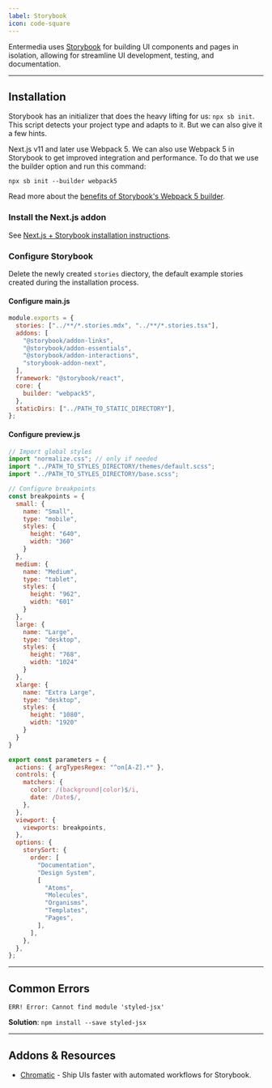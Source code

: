 ```yaml
---
label: Storybook
icon: code-square
---
```


Entermedia uses [Storybook](https://entermedia-llc.github.io/best-practices/nextjs-drupal) for building UI components and pages in isolation, allowing for streamline UI development, testing, and documentation.

---

## Installation

Storybook has an initializer that does the heavy lifting for us: `npx sb init`. This script detects your project type and adapts to it. But we can also give it a few hints.

Next.js v11 and later use Webpack 5. We can also use Webpack 5 in Storybook to get improved integration and performance. To do that we use the builder option and run this command:

```shell
npx sb init --builder webpack5
```

Read more about the [benefits of Storybook's Webpack 5 builder](https://storybook.js.org/blog/storybook-for-webpack-5/).

### Install the Next.js addon

See [Next.js + Storybook installation instructions](https://storybook.js.org/addons/storybook-addon-next).

### Configure Storybook

Delete the newly created `stories` diectory, the default example stories created during the installation process.

#### Configure main.js

```js .storybook/main.js
module.exports = {
  stories: ["../**/*.stories.mdx", "../**/*.stories.tsx"],
  addons: [
    "@storybook/addon-links",
    "@storybook/addon-essentials",
    "@storybook/addon-interactions",
    "storybook-addon-next",
  ],
  framework: "@storybook/react",
  core: {
    builder: "webpack5",
  },
  staticDirs: ["../PATH_TO_STATIC_DIRECTORY"],
};

```

#### Configure preview.js

```js .storybook/preview.js
// Import global styles
import "normalize.css"; // only if needed
import "../PATH_TO_STYLES_DIRECTORY/themes/default.scss";
import "../PATH_TO_STYLES_DIRECTORY/base.scss";

// Configure breakpoints
const breakpoints = {
  small: {
    name: "Small",
    type: "mobile",
    styles: {
      height: "640",
      width: "360"
    }
  },
  medium: {
    name: "Medium",
    type: "tablet",
    styles: {
      height: "962",
      width: "601"
    }
  },
  large: {
    name: "Large",
    type: "desktop",
    styles: {
      height: "768",
      width: "1024"
    }
  },
  xlarge: {
    name: "Extra Large",
    type: "desktop",
    styles: {
      height: "1080",
      width: "1920"
    }
  }
}

export const parameters = {
  actions: { argTypesRegex: "^on[A-Z].*" },
  controls: {
    matchers: {
      color: /(background|color)$/i,
      date: /Date$/,
    },
  },
  viewport: {
    viewports: breakpoints,
  },
  options: {
    storySort: {
      order: [
        "Documentation",
        "Design System",
        [
          "Atoms",
          "Molecules",
          "Organisms",
          "Templates",
          "Pages",
        ],
      ],
    },
  },
};
```

---

## Common Errors

```shell
ERR! Error: Cannot find module 'styled-jsx'
```
**Solution**: `npm install --save styled-jsx`

---

## Addons & Resources

- [Chromatic](https://www.chromatic.com/) - Ship UIs faster with automated workflows for Storybook.
